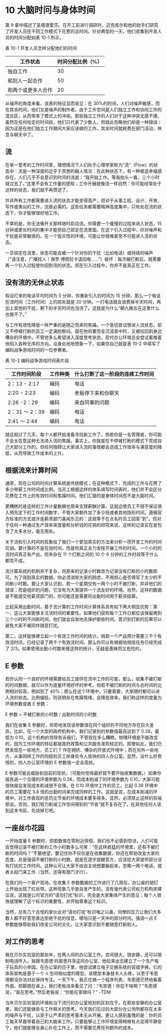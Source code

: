 # 10 大脑时问与身体时间

第 9 章中描述了圣塔德雷莎。在开工前进行调研时，迈克库尔和他的助手们研究了开发人员在不同工作模式下花费的总时间。针对典型的一天，他们收集到开发人员的时间分配如表 10-1 所示。

表 10-1 开发人员怎样分配他们的时间

| 工作状态           | 时间分配比例（%） |
| ------------------ | ----------------- |
| 独自工作           | 30                |
| 和别人一起合作     | 50                |
| 和两个或更多人合作 | 20                |

从噪声的角度来看，该表的特征显而易见：在 30%的时间，人们对噪声敏感，而在其余时间，他们又是噪声的制作者。由于工作空间是人们独立工作和协同工作的混合区，从而带来了模式上的冲突。那些独立工作的人们对于这种冲突尤感不便。虽然在任何给定的时间段，他们只代表了少数人，但就此忽略他们却是一种错误；因为这是在他们独立工作期间大家应该做的工作。其余时间就耗费在部门活动、休息与聊天中了。

## 流

在单一思考的工作时间里，理想情况下人们处于心理学家称为“流”（Flow）的状态中：流是一种深度的近乎于冥想的融人情况：在此种状态下，有一种普适幸福感存在，人们几乎不会意识到时间的流逝：“我开始工作。等我抬头一看，三个小时就过去了。”这里不会有工作量的感知；工作开展就像流一样自然：你可能经常处于这样的状态，我们就不再赘述了。

并非所有工作都需要进入流的状态才能变得高产，但对于从事工程、设计、开发、写作或类似的工作，流是必需的。这些任务都需要精神高度集中，只有处在流的状态下，你才能够很好地工作。

不幸的是，你无法像开关那样随时启动流。你需要一个缓慢的过程来进入状态，15 分钟或更长时间的集中才能把自己锁定在流里面。在这个引入过程中，你对噪声和干扰是非常敏感的。在一个毁灭性的环境，可能让你很难甚至不可能进人流的状态。

一旦锁定在流里，状态可能会被一个针对你的干扰（比如电话）或持续的噪声（“请注意，广播找人！保罗·博图拉卡请回电……”）破坏：每次被打断后，就需要再一个引入过程使你回到流的状态。而在引入过程中，你并不是真正在工作。

## 没有流的无休止状态

假设打来的电话平均时间为 5 分钟，你重新引入的时间为 15 分钟，那么一个电话在流时间（工作时间）上的损失就是 20 分钟。一打电话就会浪费掉半天时间，再加上其他的干扰，剩下的半天时间也泡汤了。这就是为什么“朝九晚五在这里什么也做不了。”

与工作有效性降低一样严重的是随之而来的焦躁。一个急切尝试想进人流状态，却又不停被打断的员工一定满脸郁闷。就在他将要完全沉浸其中时，又被拉回到身边嘈杂的环境中。不管他多么希望进入深度思考状态，现代办公环境总会尝试着推着他陷入各种无序的方向。设身处地地想象一下，如果你自己就是表 10-2 中填写了编码战争游戏时间的一位参赛者。

表 10-2 编码战争游戏时间表片段

| 工作时间阶段   | 工作种类 | 什么打断了这一阶段的连续工作时间 |
| -------------- | -------- | -------------------------------- |
| 2：13 - 2:17   | 编码     | 电话                             |
| 2:20 - 2:23    | 编码     | 老板停下来和你聊天               |
| 2:26 -2：29    | 编码     | 来自同事的问题                   |
| 2：31 ～ 2：39 | 编码     | 电话                             |
| 2:41 ～ 2:44   | 编码     | 电话                             |

就这般过了几天，每个人都开始准备寻找新工作了。倘若你是一名管理者，你可能不会太在意这种无法进入流的焦躁。事实上，你就是在不停被打断的模式下完成自己大部分工作的。但任何阻碍让大家进入流的事情都会造成工作效率与满意度的降低，从而导致工作成本的上升。

## 根据流来计算时间

通常，现在公司的时间计算系统是传统模式；在这种模式下，完成的工作与花费了多少带薪工作时间成比例。当员工根据这样的体系填写时间表时，他们并不会区分花费在工作上的有效时间和焦躁时间。他们汇报的是身体时间而不是大脑时间。

更糟糕的是这样的工作计量数据也用来支撑薪酬计算。这就迫使员工不得不保证填入预先定下的工作时间数字，不管大家额外加了多少班或者其他隐形时间。遵循官方标准的方式或许是薪资部门喜闻乐见的：这就等于在点名时员工回答“到”。但对于任何一种通过生产效率来度量和分析钱的花销的研究来说，这样的记录实在是包含了太多水分，毫无用处。

关于流和引入时间的现象给了我们一个更加真实的方法来分析一项开发工作的时间花销。要计算的不是在岗时间，而是你真正全力发挥开展工作的时间。一个小时的流时间真正有产出，但夹杂在 11 个打断之间的 10 个 6 分钟的工作时段等于什么都完不成。

流计算系统的机制并不复杂，将原来的记录小时数改为记录没有打断的小时数即可。为了得到真实的数据，你必须消除大家的顾虑，不用担心是否填写了太少的不间断小时数。要让大家认识到，若一个星期仅有一两个小时不被打断，并非他们的错误；而是组织的问题，它没有为大家提供一个流友好的环境。肖然，这样的数据是不能提交给薪资部门的，你可能还是需要将出勤时间用于薪资结算。

比起采用出勤时间，基于流计算的工作时间计算体系具有如下两大明显优势：第一，这让大家能够关注流时间的重要性。如果他们获知每个工作日都应该保留两到三个小时的不间断时间，他们就会自发地去保护那些时间。意识到打断的后果可以避免大家不被同伴随意打扰。

第二，这样能够建立起一个有效工作时间的统计。倘若一个产品预计需要三千个有效流时间，已经记录了两千个有效流时间，那么你可以有根据地相信任务已经完成了 2/3。如果使用出勤小时数来做这样的统计，无疑是愚昧而又危险的。

## E 参数

若你认同一个良好的环境需要给员工提供在流中工作的可能，那么，收集不被打断的时间数据，就可以作为度量环境好坏的参考。倘若不被打断的时间与总时间的比例相对较高，例如到了 40%；那么在这个环境中，只要需要，大家随时都可以进入流的状态。比例偏低，则说明存在焦躁情绪，会降低效率。我们称这样的度量为环境参数或者 E 参数：

E 参数 = 不被打断的小时数 / 出勤时间的小时数

我们在收集 E 参数时，惊奇地发现该参数值在同个组织的不同地方存在巨大差异。比如，在一个大型的政府机构中，我们记录到的参数值最高达到了 0.38，最低为 0.10。这个机构的领导告诉我们，不管现在多么糟糕，物理环境是不能改变的，因为工作环境的特征都是政府政策和公共服务准则规定的。即便如此，我们仍然发现在一些地方，员工们 T 作在拥挤、嘈杂的开放式环境中；而在另外一些地方，从事同样工作的同级别员工却身处令人愉快的四人办公室。显然，没什么好奇怪的，四人办公室环境的 E 参数值一定会高些。

E 参数可能会威胁到目前的现状。（可能你觉得最好就不要开始收集数据。）如果你报告说一个合理的环境参数为 0.38，而成本削减了的环境参数为 0.10，大家可能很快就会发现成本削减很不合理。在 0.10 环境中工作的员工，比起 0.38 环境中的员工需要花 3.8 倍的出勤时间来完成同样的工作。这就是说，在成本削减的环境中，对工作表现的惩罚比节省的环境成本要多得多。显然，必须禁止这样的异端邪说，否则，我们努力削减工作空间得到的“节省”就不复存在了。在其他任何人读到这本书前，先烧掉它吧。

## 一座丝巾花园

一开始度量 E 参数时，倘若数值在零附近徘徊，我们也不必感到惊讶。人们可能会觉得记录不被打断的工作小时数多么可笑：“在这样疯猛的环境里，还有不被打断的时间吗？”不要绝望，要记住你不仅仅是在收集数据，你还在帮助改变大家的态度。总是强调不被打断的小时数，就是在逐步提醒官方，应该给大家提供部分没有打扰的工作时间。这种认可让大家不由自主地想要躲起来，忽略一两个电话，或者关起门来工作（当然，还得有扇门才行）。

在我们的一个客户现场，在收集 E 参数数据的工作进行了几周后，办公桌的销钉上开始出现了红丝带。这种现象几乎是自发产生的，没有谁代表公司权力机构来建议说，这就是公司官方的“请勿打扰”标识，完全是大家集体产生的意见；每个人很快就理解了这个标识的重要性，并开始尊重这个标识。

当然，总有几个古怪的家伙会对“请勿打扰”标识嗤之以鼻。同僚的压力让我们大多数人都不好意思表达拒绝干扰的信息，哪怕只是一天中的部分时间。强调一点 E 参数能够帮助我们改变公司的文化，让大家意识到不要随意打断别人。

## 对工作的思考

我在贝尔实验室的那些年，在两人间的办公室工作。空间很大，很安静，还可以限制电话呼入。我跟韦恩德·托密思共享这间办公室，他后来出去建立了一个生产电子玩具的小帝国。在办公室的日子里，他尝试建立电子交换系统的容错字典。它的体系架构是基于一个 n 空间相似度的模型。该模型本身就令人头疼，以至于韦恩德都没办法对此保持专注。一天下午，我正在搞一个程序列表，韦恩德茫然地看着外面，把脚翘在桌上。我们老板进来看见了问：“韦恩德！你在干啥啊？”韦恩德说，“我在思考。”然后老板说：“你能在家做吗？”
-TDM

当年贝尔实验室的环境和当下流行的办公室规划的区别在于，在那些安静的办公室里，我们还能做些与工作相关的思考。今天我们见过的大部分办公场所都存在太多的噪声与干扰，以至于让严肃的思考基本无从开展。更让人感到羞愧的是：你的员工每天早晨带着自己的大脑来工作。只要能够让工作环境变得稍微有点显得平静安宁，他们就能够全身心扑在工作上，而不需要花费任何额外的成本。
